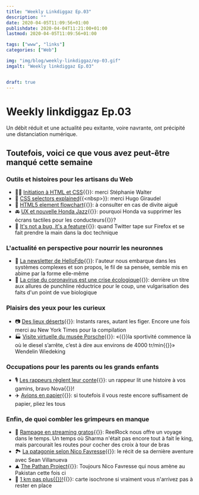 ```yaml
---
title: "Weekly Linkdiggaz Ep.03"
description: ""
date: 2020-04-05T11:09:56+01:00
publishdate: 2020-04-04T11:21:00+01:00
lastmod: 2020-04-05T11:09:56+01:00

tags: ["www", "links"]
categories: ["Web"]

img: "img/blog/weekly-linkdiggaz/ep-03.gif"
imgalt: "Weekly linkdiggaz Ep.03"


draft: true
---
```


# Weekly linkdiggaz Ep.03

Un débit réduit et une actualité peu exitante, voire navrante, ont précipité une distanciation numérique.

## Toutefois, voici ce que vous avez peut-être manqué cette semaine

### Outils et histoires pour les artisans du Web

- 👩‍🏫 [Initiation à HTML et CSS](https://stephaniewalter.design/fr/blog/cours-initiation-html-css/){{<nbsp>}}: merci Stéphanie Walter
- 🔎 [CSS selectors explained](https://hugogiraudel.github.io/selectors-explained/?){{<nbsp>}}: merci Hugo Giraudel
- 🧱 [HTML5 element flowchart](https://twitter.com/housecor/status/1243625787426844672){{<nbsp>}}: à consulter en cas de divite aiguë
- 🚘 [UX et nouvelle Honda Jazz](https://www.autocar.co.uk/car-news/motor-shows-geneva-motor-show/honda-bucks-industry-trend-removing-touchscreen-controls){{<nbsp>}}: pourquoi Honda va supprimer les écrans tactiles pour les conducteurs{{<nbsp>}}?
- 📂 [It's not a bug, it's a feature](https://twitter.com/PofMagicfingers/status/1245870805038141444){{<nbsp>}}: quand Twitter tape sur Firefox et se fait prendre la main dans la doc technique

### L'actualité en perspective pour nourrir les neuronnes

- 🧩 [La newsletter de HelloFdp](https://hellofdp.substack.com/p/newsletter-n6-){{<nbsp>}}: l'auteur nous embarque dans les systèmes complexes et son propos, le fil de sa pensée, semble mis en abime par la forme elle-même
- 🌿 [La crise du coronavirus est une crise écologique](http://www.humanite-biodiversite.fr/article/la-crise-du-coronavirus-est-une-crise-ecologique){{<nbsp>}}: derrière un titre aux allures de punchline réductrice pour le coup, une vulgarisation des faits d'un point de vue biologique

### Plaisirs des yeux pour les curieux

- 📷 [Des lieux déserts](https://www.nytimes.com/interactive/2020/03/23/world/coronavirus-great-empty.html){{<nbsp>}}: Instants rares, autant les figer. Encore une fois merci au New York Times pour la compilation 
- 🏭 [Visite virtuelle du musée Porsche](https://www.porsche.com/all/transitional/museum/kugelpanoramen/Tour_Porsche_high_res/Museumstour_hr_en.html){{<nbsp>}}: «{{<nbsp>}}la sportivité commence là où le diesel s’arrête, c’est à dire aux environs de 4000 tr/min{{<nbsp>}}» Wendelin Wiedeking

### Occupations pour les parents ou les grands enfants

- 🎙️ [Les rappeurs règlent leur conte](https://www.youtube.com/watch?v=DkND3Pnbmos){{<nbsp>}}: un rappeur lit une histoire à vos gamins, bravo Nova{{<nbsp>}}!
- ✈️ [Avions en papier](https://foldnfly.com/index.html#/1-1-1-1-1-1-1-1-2){{<nbsp>}}: si toutefois il vous reste encore suffisament de papier, pliez les tous

### Enfin, de quoi combler les grimpeurs en manque

- 🧗 [Rampage en streaming gratos](https://www.youtube.com/watch?v=Cqe_w2JTlKM&t=478s){{<nbsp>}}: ReelRock nous offre un voyage dans le temps. Un temps où Sharma n'était pas encore tout à fait le king, mais parcourait les routes pour cocher des croix à tour de bras
- 🏞️ [La patagonie selon Nico Favresse](https://www.montagnes-magazine.com/actus-patagonie-les-belges-frite){{<nbsp>}}: le récit de sa dernière aventure avec Sean Villanueva
- ⛰️ [The Pathan Project](https://www.youtube.com/watch?v=jCjGFiftth0){{<nbsp>}}: Toujours Nico Favresse qui nous amène au Pakistan cette fois ci
- 🧭 [1 km pas plus{{<nbsp>}}!](https://maps.openrouteservice.org/reach?n1=44.340714&n2=1.208111&n3=14&a=44.340399,1.208382&b=1a&i=1&j1=1&j2=1&k1=fr&k2=km){{<nbsp>}}: carte isochrone si vraiment vous n'arrivez pas à rester en place
